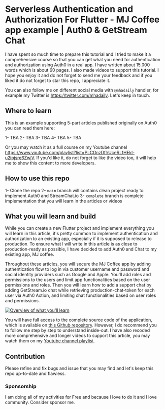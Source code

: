 # Serverless Authentication and Authorization For Flutter - MJ Coffee app example | Auth0 & GetStream Chat

I have spent so much time to prepare this tutorial and I tried to make it a comprehensive course so that you can get what you need for authentication and authorization using Auth0 in a real app. I have written about 15.000 words which is about 60 pages. I also made videos to support this tutorial. I hope you enjoy it and do not forget to send me your feedback and if you liked it do not forget to star this repo, I appreciate it.

You can also follow me on different social media with `@mhadaily` handler, for example my Twitter is https://twitter.com/mhadaily. Let's keep in touch.

## Where to learn

This is an example supporting 5-part articles published originally on Auth0 you can read them here:

1- TBA
2- TBA
3- TBA
4- TBA
5- TBA

Or you may watch it as a full course on my Youtube channel https://www.youtube.com/playlist?list=PLCOnzDflrUceRLfHEkl-u2ipjsre6ZwjV. If you'd like it, do not forget to like the video too, it will help me to show this content to more developers.

## How to use this repo

1- Clone the repo
2- `main` branch will contains clean project ready to implement Auth0 and StreamChat.io
3- `complete` branch is complete implementation that you will learn in the articles or videos

## What you will learn and build

While you can create a new Flutter project and implement everything you will learn in this article, it's pretty common to implement authentication and authorization to an existing app, especially if it is supposed to release to production. To ensure what I will write in this article is as close to production-ready as possible, I have decided to add Auth0 and Chat to my existing app, MJ coffee.

Throughout these articles, you will secure the MJ Coffee app by adding authentication flow to log in via customer username and password and social identity providers such as Google and Apple. You'll add roles and permissions to the users and limit app functionalities based on the user permissions and roles. Then you will learn how to add a support chat by adding GetStream.io chat while retrieving production-chat-token for each user via Auth0 Action, and limiting chat functionalities based on user roles and permissions.

[![Overview of what you'll learn](https://img.youtube.com/vi/bHdSLwWFNJ4/0.jpg)](https://www.youtube.com/watch?v=bHdSLwWFNJ4)

You will have full access to the complete source code of the application, which is available on [this Github repository](https://github.com/mhadaily/flutter-fullstack-auth0-getstream). However, I do recommend you to follow me step by step to understand inside-out. I have also recoded more comprehensive and longer videos to support this article, you may watch them on my [Youtube channel playlist](https://www.youtube.com/playlist?list=PLCOnzDflrUceRLfHEkl-u2ipjsre6ZwjV).

## Contribution

Please refine and fix bugs and issue that you may find and let's keep this repo up-to-date and flawless.

### Sponsorship

I am doing all of my activities for Free and because I love to do it and I love community. Consider sponsor me.
